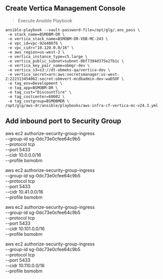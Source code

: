 ## Create Vertica Management Console
> Execute Ansible Playbook
```
ansible-playbook --vault-password-file=/opt/glg/.ans_pass \
 -e stack_name=BSMOBM-DR \
 -e vertica_stack_name=BSMOBM-DR-VDB-MC-243 \
 -e vpc_id=vpc-92e486f6 \
 -e vpc_cidr="10.120.0.0/16" \
 -e aws_region=us-west-2 \
 -e vertica_instance_type=c5.large \
 -e vertica_public_subnet=subnet-0bf7394d375e27b1c \
 -e vertica_key_pair_name=obmgr-dev \
 -e vertica_s3=s3://dt-obmeks-qa/vertica-dev \
 -e vertica_secret=arn:aws:secretsmanager:us-west-2:222313454062:secret:obmvert-mcdbadmin-dev-waD5OF \
 -e tag_env=Development \
 -e tag_app=BSMOBM-DR \
 -e tag_cust="DiscountTire" \
 -e tag_costcenter=60002 \
 -e tag_costgroup=BSMOBMDR \
/opt/glg/aws-dr/ansible/playbooks/aws-infra-cf-vertica-mc-v24.3.yml
```



## Add inbound port to Security Group
aws ec2 authorize-security-group-ingress \
    --group-id sg-0dc73e0cfee64c9b5 \
    --protocol tcp \
    --port 5433 \
    --cidr 10.0.0.0/16 \
    --profile bsmobm

aws ec2 authorize-security-group-ingress \
    --group-id sg-0dc73e0cfee64c9b5 \
    --protocol tcp \
    --port 5433 \
    --cidr 10.41.0.0/16 \
    --profile bsmobm

aws ec2 authorize-security-group-ingress \
    --group-id sg-0dc73e0cfee64c9b5 \
    --protocol tcp \
    --port 5433 \
    --cidr 10.101.0.0/16 \
    --profile bsmobm

aws ec2 authorize-security-group-ingress \
    --group-id sg-0dc73e0cfee64c9b5 \
    --protocol tcp \
    --port 5433 \
    --cidr 10.110.0.0/16 \
    --profile bsmobm
